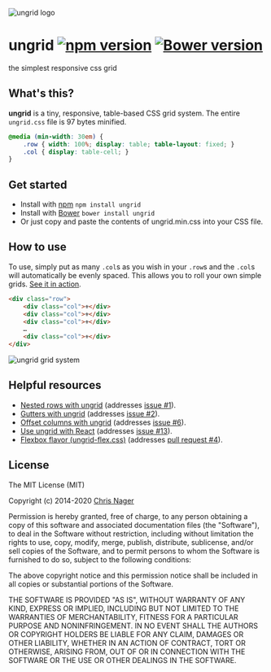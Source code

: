 ![ungrid logo](../gh-pages/favicon.png "ungrid logo")

# ungrid [![npm version](https://badge.fury.io/js/ungrid.svg)](http://badge.fury.io/js/ungrid) [![Bower version](https://badge.fury.io/bo/ungrid.svg)](http://badge.fury.io/bo/ungrid)

the simplest responsive css grid



## What's this?

__ungrid__ is a tiny, responsive, table-based CSS grid system. The entire `ungrid.css` file is 97 bytes minified.

```css
@media (min-width: 30em) {
    .row { width: 100%; display: table; table-layout: fixed; }
    .col { display: table-cell; }
}
```



## Get started

- Install with [npm](//www.npmjs.com/package/ungrid) `npm install ungrid`
- Install with [Bower](//bower.io) `bower install ungrid`
- Or just copy and paste the contents of ungrid.min.css into your CSS file.



## How to use

To use, simply put as many `.col`s as you wish in your `.row`s and the `.col`s will automatically be evenly spaced. This allows you to roll your own simple grids. [See it in action](//codepen.io/chrisnager/pen/ypokv?editors=1100).

```html
<div class="row">
    <div class="col">⚜</div>
    <div class="col">⚜</div>
    <div class="col">⚜</div>
    …
    <div class="col">⚜</div>
</div>
```

![ungrid grid system](../gh-pages/ungrid-screenshot.png "ungrid grid system")



## Helpful resources

- [Nested rows with ungrid](//codepen.io/chrisnager/pen/EeJqH) (addresses [issue #1](//github.com/chrisnager/ungrid/issues/1)).
- [Gutters with ungrid](//codepen.io/chrisnager/pen/arKBu) (addresses [issue #2](//github.com/chrisnager/ungrid/issues/2)).
- [Offset columns with ungrid](//codepen.io/chrisnager/pen/QbqxJO) (addresses [issue #6](//github.com/chrisnager/ungrid/issues/6)).
- [Use ungrid with React](//codepen.io/chrisnager/pen/oYRzPz) (addresses [issue #13](//github.com/chrisnager/ungrid/issues/13)).
- [Flexbox flavor (ungrid-flex.css)](//codepen.io/chrisnager/pen/BNejRQ) (addresses [pull request #4](//github.com/chrisnager/ungrid/pull/4)).



## License

The MIT License (MIT)

Copyright (c) 2014-2020 [Chris Nager](//twitter.com/chrisnager)

Permission is hereby granted, free of charge, to any person obtaining a copy of
this software and associated documentation files (the "Software"), to deal in
the Software without restriction, including without limitation the rights to
use, copy, modify, merge, publish, distribute, sublicense, and/or sell copies of
the Software, and to permit persons to whom the Software is furnished to do so,
subject to the following conditions:

The above copyright notice and this permission notice shall be included in all
copies or substantial portions of the Software.

THE SOFTWARE IS PROVIDED "AS IS", WITHOUT WARRANTY OF ANY KIND, EXPRESS OR
IMPLIED, INCLUDING BUT NOT LIMITED TO THE WARRANTIES OF MERCHANTABILITY, FITNESS
FOR A PARTICULAR PURPOSE AND NONINFRINGEMENT. IN NO EVENT SHALL THE AUTHORS OR
COPYRIGHT HOLDERS BE LIABLE FOR ANY CLAIM, DAMAGES OR OTHER LIABILITY, WHETHER
IN AN ACTION OF CONTRACT, TORT OR OTHERWISE, ARISING FROM, OUT OF OR IN
CONNECTION WITH THE SOFTWARE OR THE USE OR OTHER DEALINGS IN THE SOFTWARE.

